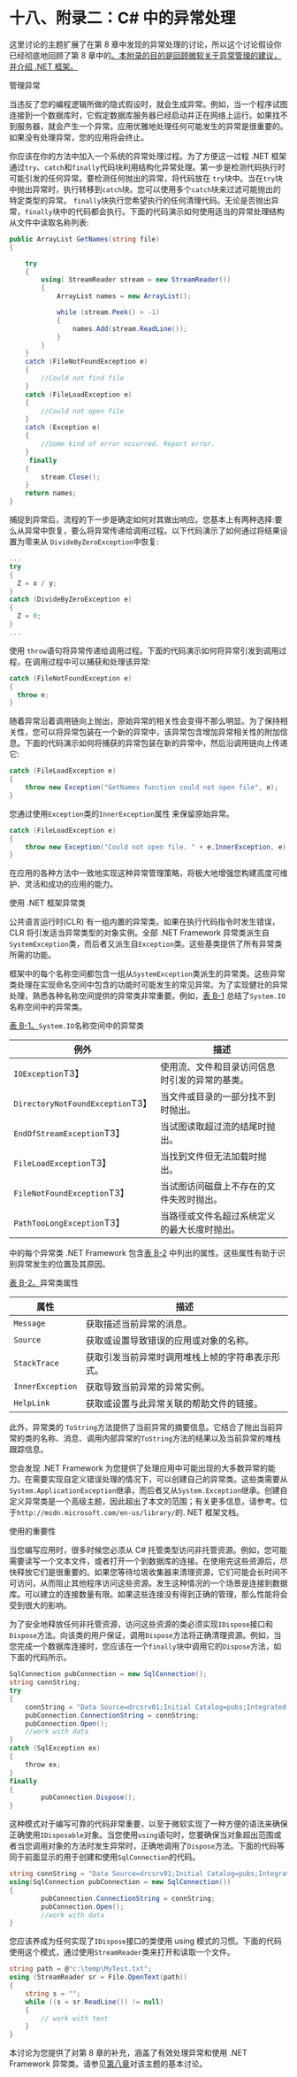 # 十八、附录二：C# 中的异常处理

这里讨论的主题扩展了在第 8 章中发现的异常处理的讨论，所以这个讨论假设你已经彻底地回顾了第 8 章中的[。本附录的目的是回顾微软关于异常管理的建议，并介绍 .NET 框架。](08.html)

管理异常

当违反了您的编程逻辑所做的隐式假设时，就会生成异常。例如，当一个程序试图连接到一个数据库时，它假定数据库服务器已经启动并正在网络上运行。如果找不到服务器，就会产生一个异常。应用优雅地处理任何可能发生的异常是很重要的。如果没有处理异常，您的应用将会终止。

你应该在你的方法中加入一个系统的异常处理过程。为了方便这一过程 .NET 框架通过`try`、`catch`和`finally`代码块利用结构化异常处理。第一步是检测代码执行时可能引发的任何异常。要检测任何抛出的异常，将代码放在 `try`块中。当在`try`块中抛出异常时，执行转移到`catch`块。您可以使用多个`catch`块来过滤可能抛出的特定类型的异常。 `finally`块执行您希望执行的任何清理代码。无论是否抛出异常，`finally`块中的代码都会执行。下面的代码演示如何使用适当的异常处理结构从文件中读取名称列表:

```cs
public ArrayList GetNames(string file)
{

    try
    {
        using( StreamReader stream = new StreamReader())
        {
            ArrayList names = new ArrayList();

            while (stream.Peek() > -1)
            {
                names.Add(stream.ReadLine());
            }
        }
    }
    catch (FileNotFoundException e)
    {
        //Could not find file
    }
    catch (FileLoadException e)
    {
        //Could not open file
    }
    catch (Exception e)
    {
        //Some kind of error occurred. Report error.
    }
     finally
    {
        stream.Close();
    }
    return names;
}
```

捕捉到异常后，流程的下一步是确定如何对其做出响应。您基本上有两种选择:要么从异常中恢复，要么将异常传递给调用过程。以下代码演示了如何通过将结果设置为零来从 `DivideByZeroException`中恢复:

```cs
... 
try
{
  Z = x / y;
}
catch (DivideByZeroException e)
{
  Z = 0;
}
... 
```

使用 `throw`语句将异常传递给调用过程。下面的代码演示如何将异常引发到调用过程，在调用过程中可以捕获和处理该异常:

```cs
catch (FileNotFoundException e)
{
  throw e;
}
```

随着异常沿着调用链向上抛出，原始异常的相关性会变得不那么明显。为了保持相关性，您可以将异常包装在一个新的异常中，该异常包含增加异常相关性的附加信息。下面的代码演示如何将捕获的异常包装在新的异常中，然后沿调用链向上传递它:

```cs
catch (FileLoadException e)
{
    throw new Exception("GetNames function could not open file", e);
}
```

您通过使用`Exception`类的`InnerException`属性 来保留原始异常。

```cs
catch (FileLoadException e)
{
    throw new Exception("Could not open file. " + e.InnerException, e);
}
```

在应用的各种方法中一致地实现这种异常管理策略，将极大地增强您构建高度可维护、灵活和成功的应用的能力。

使用 .NET 框架异常类

公共语言运行时(CLR) 有一组内置的异常类。如果在执行代码指令时发生错误，CLR 将引发适当异常类型的对象实例。全部 .NET Framework 异常类派生自`SystemException`类，而后者又派生自`Exception`类。这些基类提供了所有异常类所需的功能。

框架中的每个名称空间都包含一组从`SystemException`类派生的异常类。这些异常类处理在实现命名空间中包含的功能时可能发生的常见异常。为了实现健壮的异常处理，熟悉各种名称空间提供的异常类非常重要。例如，[表 B-1](#Tab1) 总结了`System.IO`名称空间中的异常类。

[表 B-1。](#_Tab1)`System.IO`名称空间中的异常类

| 例外 | **描述** |
| --- | --- |
| `IOException`T3】 | 使用流、文件和目录访问信息时引发的异常的基类。 |
| `DirectoryNotFoundException`T3】 | 当文件或目录的一部分找不到时抛出。 |
| `EndOfStreamException`T3】 | 当试图读取超过流的结尾时抛出。 |
| `FileLoadException`T3】 | 当找到文件但无法加载时抛出。 |
| `FileNotFoundException`T3】 | 当试图访问磁盘上不存在的文件失败时抛出。 |
| `PathTooLongException`T3】 | 当路径或文件名超过系统定义的最大长度时抛出。 |

中的每个异常类 .NET Framework 包含[表 B-2](#Tab2) 中列出的属性。这些属性有助于识别异常发生的位置及其原因。

[表 B-2。](#_Tab2)异常类属性

| **属性** | **描述** |
| --- | --- |
| `Message` | 获取描述当前异常的消息。 |
| `Source` | 获取或设置导致错误的应用或对象的名称。 |
| `StackTrace` | 获取引发当前异常时调用堆栈上帧的字符串表示形式。 |
| `InnerException` | 获取导致当前异常的异常实例。 |
| `HelpLink` | 获取或设置与此异常关联的帮助文件的链接。 |

此外，异常类的 `ToString`方法提供了当前异常的摘要信息。它结合了抛出当前异常的类的名称、消息、调用内部异常的`ToString`方法的结果以及当前异常的堆栈跟踪信息。

您会发现 .NET Framework 为您提供了处理应用中可能出现的大多数异常的能力。在需要实现自定义错误处理的情况下，可以创建自己的异常类。这些类需要从`System.ApplicationException`继承，而后者又从`System.Exception`继承。创建自定义异常类是一个高级主题，因此超出了本文的范围；有关更多信息，请参考。位于`http://msdn.microsoft.com/en-us/library/`的. NET 框架文档。

使用的重要性

当您编写应用时，很多时候您必须从 C# 托管类型访问非托管资源。例如，您可能需要读写一个文本文件，或者打开一个到数据库的连接。在使用完这些资源后，尽快释放它们是很重要的。如果您等待垃圾收集器来清理资源，它们可能会长时间不可访问，从而阻止其他程序访问这些资源。发生这种情况的一个场景是连接到数据库。可以建立的连接数量有限。如果这些连接没有得到正确的管理，那么性能将会受到很大的影响。

为了安全地释放任何非托管资源，访问这些资源的类必须实现`IDispose`接口和`Dispose`方法。向该类的用户保证，调用`Dispose`方法将正确清理资源。例如，当您完成一个数据库连接时，您应该在一个`finally`块中调用它的`Dispose`方法，如下面的代码所示。

```cs
SqlConnection pubConnection = new SqlConnection();
string connString;
try
{
    connString = "Data Source=drcsrv01;Initial Catalog=pubs;Integrated Security=True";
    pubConnection.ConnectionString = connString;
    pubConnection.Open();
    //work with data
}
catch (SqlException ex)
{
    throw ex;
}
finally
{
        pubConnection.Dispose();
}
```

这种模式对于编写可靠的代码非常重要，以至于微软实现了一种方便的语法来确保正确使用`IDisposable`对象。当您使用`using`语句时，您要确保当对象超出范围或者当您调用对象的方法时发生异常时，正确地调用了`Dispose`方法。下面的代码等同于前面显示的用于创建和使用`SqlConnection`的代码。

```cs
string connString = "Data Source=drcsrv01;Initial Catalog=pubs;Integrated Security=True";
using(SqlConnection pubConnection = new SqlConnection())
{
        pubConnection.ConnectionString = connString;
        pubConnection.Open();
        //work with data
}
```

您应该养成为任何实现了`IDispose`接口的类使用 using 模式的习惯。下面的代码使用这个模式，通过使用`StreamReader`类来打开和读取一个文件。

```cs
string path = @"c:\temp\MyTest.txt";
using (StreamReader sr = File.OpenText(path))
{
    string s = "";
    while ((s = sr.ReadLine()) != null)
    {
        // work with text
    }
}
```

本讨论为您提供了对第 8 章的补充，涵盖了有效处理异常和使用 .NET Framework 异常类。请参见[第八章](08.html)对该主题的基本讨论。